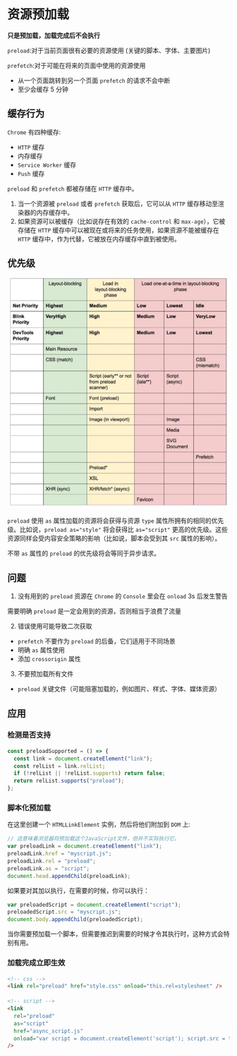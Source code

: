 # 资源预加载

**只是预加载，加载完成后不会执行**

`preload`:对于当前页面很有必要的资源使用 (关键的脚本、字体、主要图片)

`prefetch`:对于可能在将来的页面中使用的资源使用

- 从一个页面跳转到另一个页面 `prefetch` 的请求不会中断
- 至少会缓存 5 分钟

## 缓存行为

`Chrome` 有四种缓存:

- `HTTP` 缓存
- 内存缓存
- `Service Worker` 缓存
- `Push` 缓存

`preload` 和 `prefetch` 都被存储在 `HTTP` 缓存中。

1. 当一个资源被 `preload` 或者 `prefetch` 获取后，它可以从 `HTTP` 缓存移动至渲染器的内存缓存中。
2. 如果资源可以被缓存（比如说存在有效的 `cache-control` 和 `max-age`），它被存储在 `HTTP` 缓存中可以被现在或将来的任务使用，如果资源不能被缓存在 `HTTP` 缓存中，作为代替，它被放在内存缓存中直到被使用。

## 优先级

![优先级](./eng_preload_1.png)

`preload` 使用 `as` 属性加载的资源将会获得与资源 `type` 属性所拥有的相同的优先级。比如说，`preload as="style"` 将会获得比 `as="script"` 更高的优先级。这些资源同样会受内容安全策略的影响（比如说，脚本会受到其 `src` 属性的影响）。

不带 `as` 属性的 `preload` 的优先级将会等同于异步请求。

## 问题

1. 没有用到的 `preload` 资源在 `Chrome` 的 `Console` 里会在 `onload` 3s 后发生警告

需要明确 `preload` 是一定会用到的资源，否则相当于浪费了流量

2. 错误使用可能导致二次获取

- `prefetch` 不要作为 `preload` 的后备，它们适用于不同场景
- 明确 `as` 属性使用
- 添加 `crossorigin` 属性

3. 不要预加载所有文件

- `preload` 关键文件（可能阻塞加载的，例如图片、样式、字体、媒体资源）

## 应用

### 检测是否支持

```js
const preloadSupported = () => {
  const link = document.createElement("link");
  const relList = link.relList;
  if (!relList || !relList.supports) return false;
  return relList.supports("preload");
};
```

### 脚本化预加载

在这里创建一个 `HTMLLinkElement` 实例，然后将他们附加到 `DOM` 上:

```js
// 这意味着浏览器将预加载这个JavaScript文件，但并不实际执行它。
var preloadLink = document.createElement("link");
preloadLink.href = "myscript.js";
preloadLink.rel = "preload";
preloadLink.as = "script";
document.head.appendChild(preloadLink);
```

如果要对其加以执行，在需要的时候，你可以执行：

```js
var preloadedScript = document.createElement("script");
preloadedScript.src = "myscript.js";
document.body.appendChild(preloadedScript);
```

当你需要预加载一个脚本，但需要推迟到需要的时候才令其执行时，这种方式会特别有用。

### 加载完成立即生效

```html
<!-- css -->
<link rel="preload" href="style.css" onload="this.rel=stylesheet" />

<!-- script -->
<link
  rel="preload"
  as="script"
  href="async_script.js"
  onload="var script = document.createElement('script'); script.src = this.href; document.body.appendChild(script);"
/>
```
